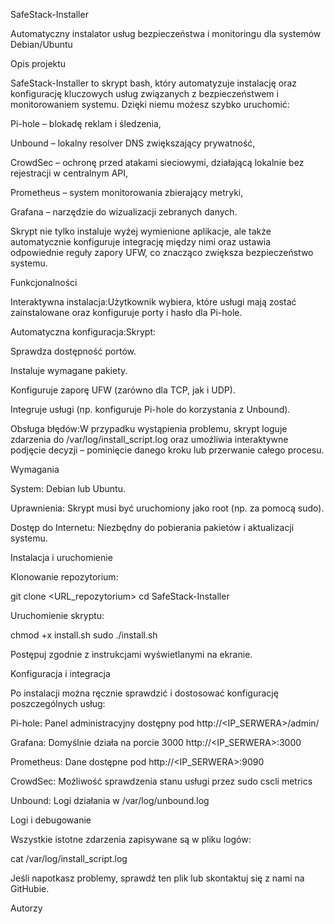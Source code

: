 SafeStack-Installer

Automatyczny instalator usług bezpieczeństwa i monitoringu dla systemów Debian/Ubuntu

Opis projektu

SafeStack-Installer to skrypt bash, który automatyzuje instalację oraz konfigurację kluczowych usług związanych z bezpieczeństwem i monitorowaniem systemu. Dzięki niemu możesz szybko uruchomić:

Pi-hole – blokadę reklam i śledzenia,

Unbound – lokalny resolver DNS zwiększający prywatność,

CrowdSec – ochronę przed atakami sieciowymi, działającą lokalnie bez rejestracji w centralnym API,

Prometheus – system monitorowania zbierający metryki,

Grafana – narzędzie do wizualizacji zebranych danych.

Skrypt nie tylko instaluje wyżej wymienione aplikacje, ale także automatycznie konfiguruje integrację między nimi oraz ustawia odpowiednie reguły zapory UFW, co znacząco zwiększa bezpieczeństwo systemu.

Funkcjonalności

Interaktywna instalacja:Użytkownik wybiera, które usługi mają zostać zainstalowane oraz konfiguruje porty i hasło dla Pi-hole.

Automatyczna konfiguracja:Skrypt:

Sprawdza dostępność portów.

Instaluje wymagane pakiety.

Konfiguruje zaporę UFW (zarówno dla TCP, jak i UDP).

Integruje usługi (np. konfiguruje Pi-hole do korzystania z Unbound).

Obsługa błędów:W przypadku wystąpienia problemu, skrypt loguje zdarzenia do /var/log/install_script.log oraz umożliwia interaktywne podjęcie decyzji – pominięcie danego kroku lub przerwanie całego procesu.

Wymagania

System: Debian lub Ubuntu.

Uprawnienia: Skrypt musi być uruchomiony jako root (np. za pomocą sudo).

Dostęp do Internetu: Niezbędny do pobierania pakietów i aktualizacji systemu.

Instalacja i uruchomienie

Klonowanie repozytorium:

git clone <URL_repozytorium>
cd SafeStack-Installer

Uruchomienie skryptu:

chmod +x install.sh
sudo ./install.sh

Postępuj zgodnie z instrukcjami wyświetlanymi na ekranie.

Konfiguracja i integracja

Po instalacji można ręcznie sprawdzić i dostosować konfigurację poszczególnych usług:

Pi-hole: Panel administracyjny dostępny pod http://<IP_SERWERA>/admin/

Grafana: Domyślnie działa na porcie 3000 http://<IP_SERWERA>:3000

Prometheus: Dane dostępne pod http://<IP_SERWERA>:9090

CrowdSec: Możliwość sprawdzenia stanu usługi przez sudo cscli metrics

Unbound: Logi działania w /var/log/unbound.log

Logi i debugowanie

Wszystkie istotne zdarzenia zapisywane są w pliku logów:

cat /var/log/install_script.log

Jeśli napotkasz problemy, sprawdź ten plik lub skontaktuj się z nami na GitHubie.

Autorzy
